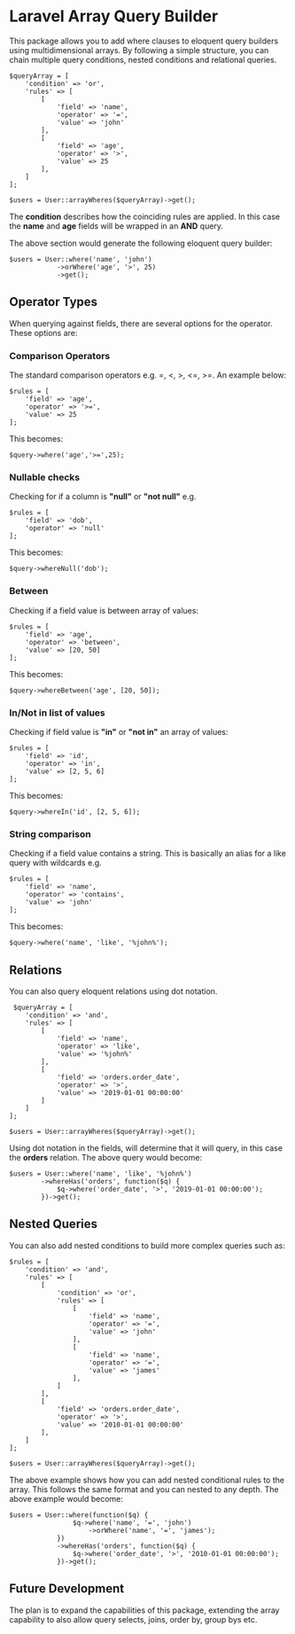 # Laravel Array Query Builder

This package allows you to add where clauses to eloquent query builders using multidimensional arrays. By following a simple structure, you can chain multiple query conditions, nested conditions and relational queries. 

```
$queryArray = [
    'condition' => 'or',
    'rules' => [
        [
            'field' => 'name',
            'operator' => '=',
            'value' => 'john'
        ],
        [
            'field' => 'age',
            'operator' => '>',
            'value' => 25
        ],
    ]
];

$users = User::arrayWheres($queryArray)->get();
```
The **condition** describes how the coinciding rules are applied. In this case the **name** and **age** fields will be wrapped in an **AND** query.

The above section would generate the following eloquent query builder:
```
$users = User::where('name', 'john')
            ->orWhere('age', '>', 25)
            ->get();
```

## Operator Types
When querying against fields, there are several options for the operator. These options are:

### Comparison Operators
The standard comparison operators e.g. =, <, >, <=, >=. An example below:
```
$rules = [
    'field' => 'age',
    'operator' => '>=',
    'value' => 25
];
```
This becomes:
```
$query->where('age','>=',25);
```

### Nullable checks
Checking for if a column is **"null"** or **"not null"** e.g.
```
$rules = [
    'field' => 'dob',
    'operator' => 'null'
];
```
This becomes:
```
$query->whereNull('dob');
```

### Between 
Checking if a field value is between array of values:
```
$rules = [
    'field' => 'age',
    'operator' => 'between',
    'value' => [20, 50]
];
```
This becomes:
```
$query->whereBetween('age', [20, 50]);
```

### In/Not in list of values
Checking if field value is **"in"** or **"not in"**  an array of values:
```
$rules = [
    'field' => 'id',
    'operator' => 'in',
    'value' => [2, 5, 6]
];
```
This becomes:
```
$query->whereIn('id', [2, 5, 6]);
```

### String comparison
Checking if a field value contains a string. This is basically an alias for a like query with wildcards e.g.
```
$rules = [
    'field' => 'name',
    'operator' => 'contains',
    'value' => 'john'
];
```
This becomes:
```
$query->where('name', 'like', '%john%');
```


## Relations
You can also query eloquent relations using dot notation.
```
 $queryArray = [
    'condition' => 'and',
    'rules' => [
        [
            'field' => 'name',
            'operator' => 'like',
            'value' => '%john%'
        ],
        [
            'field' => 'orders.order_date',
            'operator' => '>',
            'value' => '2019-01-01 00:00:00'
        ]
    ]
];

$users = User::arrayWheres($queryArray)->get();
```
Using dot notation in the fields, will determine that it will query, in this case the **orders** relation. The above query would become:

```
$users = User::where('name', 'like', '%john%')
        ->whereHas('orders', function($q) {
            $q->where('order_date', '>', '2019-01-01 00:00:00');
        })->get();
```

## Nested Queries
You can also add nested conditions to build more complex queries such as:

```
$rules = [
    'condition' => 'and',
    'rules' => [
        [
            'condition' => 'or',
            'rules' => [
                [
                    'field' => 'name',
                    'operator' => '=',
                    'value' => 'john'
                ],
                [
                    'field' => 'name',
                    'operator' => '=',
                    'value' => 'james'
                ],
            ]
        ],
        [
            'field' => 'orders.order_date',
            'operator' => '>',
            'value' => '2010-01-01 00:00:00'
        ],
    ]
];

$users = User::arrayWheres($queryArray)->get();
```

The above example shows how you can add nested conditional rules to the array. This follows the same format and you can nested to any depth. The above example would become:

```
$users = User::where(function($q) {
                $q->where('name', '=', 'john')
                    ->orWhere('name', '=', 'james');
            })
            ->whereHas('orders', function($q) {
                $q->where('order_date', '>', '2010-01-01 00:00:00');
            })->get();
```

## Future Development
The plan is to expand the capabilities of this package, extending the array capability to also allow query selects, joins, order by, group bys etc.

